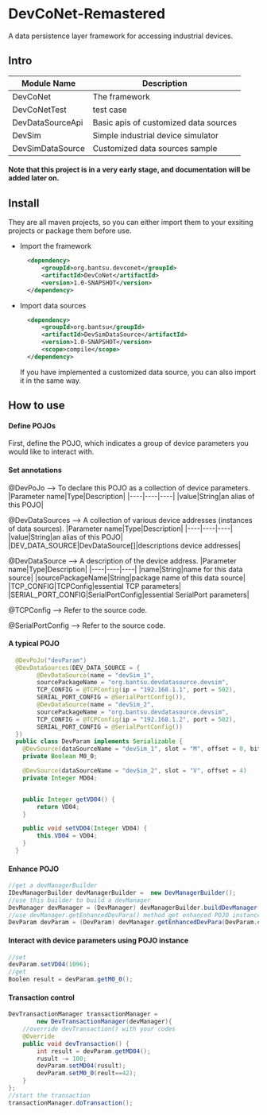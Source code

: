 # DevCoNet-Remastered
A data persistence layer framework for accessing industrial devices.

## Intro
|Module Name|Description|
|----|----|
|DevCoNet|The framework|
|DevCoNetTest|test case|
|DevDataSourceApi|Basic apis of customized data sources|
|DevSim|Simple industrial device simulator|
|DevSimDataSource|Customized data sources sample|
#### Note that this project is in a very early stage, and documentation will be added later on.

## Install
They are all maven projects, so you can either import them to your exsiting projects or package them before use.

- Import the framework
  ```xml
    <dependency>
        <groupId>org.bantsu.devconet</groupId>
        <artifactId>DevCoNet</artifactId>
        <version>1.0-SNAPSHOT</version>
    </dependency>
  ```
- Import data sources
  ```xml
    <dependency>
        <groupId>org.bantsu</groupId>
        <artifactId>DevSimDataSource</artifactId>
        <version>1.0-SNAPSHOT</version>
        <scope>compile</scope>
    </dependency>
  ```
  If you have implemented a customized data source, you can also import it in the same way.

## How to use
#### Define POJOs
  
  First, define the POJO, which indicates a group of device parameters you would like to interact with.

#### Set annotations
@DevPoJo --> To declare this POJO as a collection of device parameters.
|Parameter name|Type|Description|
|----|----|----|
|value|String|an alias of this POJO|

@DevDataSources --> A collection of various device addresses (instances of data sources). 
|Parameter name|Type|Description|
|----|----|----|
|value|String|an alias of this POJO|
|DEV_DATA_SOURCE|DevDataSource[]|descriptions device addresses|

@DevDataSource --> A description of the device address. 
|Parameter name|Type|Description|
|----|----|----|
|name|String|name for this data source|
|sourcePackageName|String|package name of this data source|
|TCP_CONFIG|TCPConfig|essential TCP parameters|
|SERIAL_PORT_CONFIG|SerialPortConfig|essential SerialPort parameters|

@TCPConfig --> Refer to the source code. 

@SerialPortConfig --> Refer to the source code. 
#### A typical POJO
```java
  @DevPoJo("devParam")
  @DevDataSources(DEV_DATA_SOURCE = {
        @DevDataSource(name = "devSim_1", 
        sourcePackageName = "org.bantsu.devdatasource.devsim",
        TCP_CONFIG = @TCPConfig(ip = "192.168.1.1", port = 502),
        SERIAL_PORT_CONFIG = @SerialPortConfig()),
        @DevDataSource(name = "devSim_2", 
        sourcePackageName = "org.bantsu.devdatasource.devsim",
        TCP_CONFIG = @TCPConfig(ip = "192.168.1.2", port = 502),
        SERIAL_PORT_CONFIG = @SerialPortConfig())
  })
  public class DevParam implements Serializable {
    @DevSource(dataSourceName = "devSim_1", slot = "M", offset = 0, bitOffset = 0)
    private Boolean M0_0;

    @DevSource(dataSourceName = "devSim_2", slot = "V", offset = 4)
    private Integer MD04;


    public Integer getVD04() {
        return VD04;
    }

    public void setVD04(Integer VD04) {
        this.VD04 = VD04;
    }
  }
```
#### Enhance POJO 
```java
//get a devManagerBuilder
IDevManagerBuilder devManagerBuilder =  new DevManagerBuilder();
//use this builder to build a devManager
DevManager devManager = (DevManager) devManagerBuilder.buildDevManager();
//use devManager.getEnhancedDevPara() method get enhanced POJO instance
DevParam devParam = (DevParam) devManager.getEnhancedDevPara(DevParam.class);
```

#### Interact with device parameters using POJO instance
```java
//set
devParam.setVD04(1096);
//get
Boolen result = devParam.getM0_0();
```

#### Transaction control
```java
DevTransactionManager transactionManager = 
        new DevTransactionManager(devManager){
    //override devTransaction() with your codes
    @Override
    public void devTransaction() {
        int result = devParam.getMD04();
        rusult -= 100;
        devParam.setMD04(rusult);
        devParam.setM0_0(reult==42);
    }
};
//start the transaction
transactionManager.doTransaction();
```




